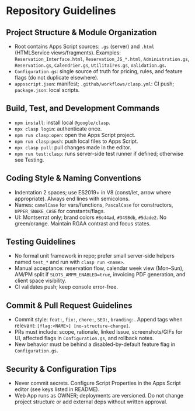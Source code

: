 # Repository Guidelines

## Project Structure & Module Organization
- Root contains Apps Script sources: `.gs` (server) and `.html` (HTMLService views/fragments). Examples: `Reservation_Interface.html`, `Reservation_JS_*.html`, `Administration.gs`, `Reservation.gs`, `Calendrier.gs`, `Utilitaires.gs`, `Validation.gs`.
- `Configuration.gs`: single source of truth for pricing, rules, and feature flags (do not duplicate elsewhere).
- `appsscript.json`: manifest; `.github/workflows/clasp.yml`: CI push; `package.json`: local scripts.

## Build, Test, and Development Commands
- `npm install`: install local `@google/clasp`.
- `npx clasp login`: authenticate once.
- `npm run clasp:open`: open the Apps Script project.
- `npm run clasp:push`: push local files to Apps Script.
- `npx clasp pull`: pull changes made in the editor.
- `npm run test:clasp`: runs server-side test runner if defined; otherwise see Testing.

## Coding Style & Naming Conventions
- Indentation 2 spaces; use ES2019+ in V8 (const/let, arrow where appropriate). Always end lines with semicolons.
- Names: `camelCase` for vars/functions, `PascalCase` for constructors, `UPPER_SNAKE_CASE` for constants/flags.
- UI: Montserrat only; brand colors `#8e44ad`, `#3498db`, `#5dade2`. No green/orange. Maintain RGAA contrast and focus states.

## Testing Guidelines
- No formal unit framework in repo; prefer small server-side helpers named `test_*` and run with `clasp run <name>`.
- Manual acceptance: reservation flow, calendar week view (Mon–Sun), AM/PM split if `SLOTS_AMPM_ENABLED=true`, invoicing PDF generation, and client space visibility.
- CI validates push; keep console error-free.

## Commit & Pull Request Guidelines
- Commit style: `feat:`, `fix:`, `chore:`, `SEO:`, `branding:`. Append tags when relevant: `[flag:<NAME>] [no-structure-change]`.
- PRs must include: scope, rationale, linked issue, screenshots/GIFs for UI, affected flags in `Configuration.gs`, and rollback notes.
- New behavior must be behind a disabled-by-default feature flag in `Configuration.gs`.

## Security & Configuration Tips
- Never commit secrets. Configure Script Properties in the Apps Script editor (see keys listed in README).
- Web App runs as OWNER; deployments are versioned. Do not change project structure or add external deps without written approval.

